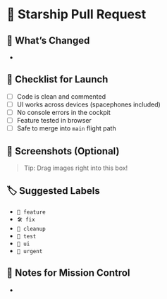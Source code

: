 # 🌠 Starship Pull Request

## 🚀 What’s Changed

<!-- Briefly describe the mission. What feature did you launch or bug did you eliminate? -->

-

## 🧪 Checklist for Launch

- [ ] Code is clean and commented
- [ ] UI works across devices (spacephones included)
- [ ] No console errors in the cockpit
- [ ] Feature tested in browser
- [ ] Safe to merge into `main` flight path

## 📸 Screenshots (Optional)

<!-- Add before/after visuals if this PR changes anything user-facing -->

> Tip: Drag images right into this box!

## 🏷️ Suggested Labels

<!-- Choose any that apply below -->

- `🌟 feature`
- `🛠️ fix`
- `🧹 cleanup`
- `🧪 test`
- `🎨 ui`
- `🚨 urgent`

## 🧠 Notes for Mission Control

<!-- Optional: Any heads-ups, things to watch out for, or questions for your co-pilot -->

-
